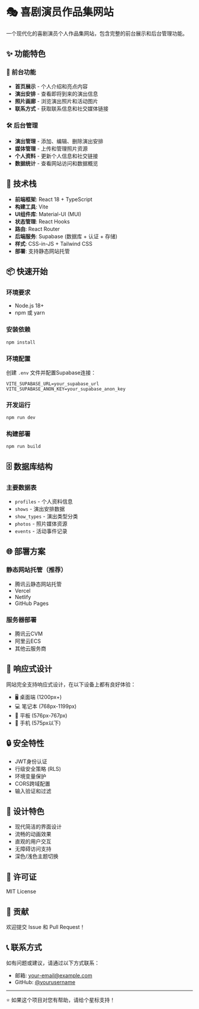 # 🎭 喜剧演员作品集网站

一个现代化的喜剧演员个人作品集网站，包含完整的前台展示和后台管理功能。

## ✨ 功能特色

### 🎪 前台功能
- **首页展示** - 个人介绍和亮点内容
- **演出安排** - 查看即将到来的演出信息
- **照片画廊** - 浏览演出照片和活动图片
- **联系方式** - 获取联系信息和社交媒体链接

### 🛠️ 后台管理
- **演出管理** - 添加、编辑、删除演出安排
- **媒体管理** - 上传和管理照片资源
- **个人资料** - 更新个人信息和社交链接
- **数据统计** - 查看网站访问和数据概览

## 🚀 技术栈

- **前端框架**: React 18 + TypeScript
- **构建工具**: Vite
- **UI组件库**: Material-UI (MUI)
- **状态管理**: React Hooks
- **路由**: React Router
- **后端服务**: Supabase (数据库 + 认证 + 存储)
- **样式**: CSS-in-JS + Tailwind CSS
- **部署**: 支持静态网站托管

## 📦 快速开始

### 环境要求
- Node.js 18+
- npm 或 yarn

### 安装依赖
```bash
npm install
```

### 环境配置
创建 `.env` 文件并配置Supabase连接：
```env
VITE_SUPABASE_URL=your_supabase_url
VITE_SUPABASE_ANON_KEY=your_supabase_anon_key
```

### 开发运行
```bash
npm run dev
```

### 构建部署
```bash
npm run build
```

## 🗄️ 数据库结构

### 主要数据表
- `profiles` - 个人资料信息
- `shows` - 演出安排数据
- `show_types` - 演出类型分类
- `photos` - 照片媒体资源
- `events` - 活动事件记录

## 🌐 部署方案

### 静态网站托管（推荐）
- 腾讯云静态网站托管
- Vercel
- Netlify
- GitHub Pages

### 服务器部署
- 腾讯云CVM
- 阿里云ECS
- 其他云服务商

## 📱 响应式设计

网站完全支持响应式设计，在以下设备上都有良好体验：
- 🖥️ 桌面端 (1200px+)
- 💻 笔记本 (768px-1199px)
- 📱 平板 (576px-767px)
- 📱 手机 (575px以下)

## 🔒 安全特性

- JWT身份认证
- 行级安全策略 (RLS)
- 环境变量保护
- CORS跨域配置
- 输入验证和过滤

## 🎨 设计特色

- 现代简洁的界面设计
- 流畅的动画效果
- 直观的用户交互
- 无障碍访问支持
- 深色/浅色主题切换

## 📄 许可证

MIT License

## 🤝 贡献

欢迎提交 Issue 和 Pull Request！

## 📞 联系方式

如有问题或建议，请通过以下方式联系：
- 邮箱: your-email@example.com
- GitHub: [@yourusername](https://github.com/yourusername)

---

⭐ 如果这个项目对您有帮助，请给个星标支持！